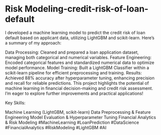 # Risk Modeling-credit-risk-of-loan-default

I developed a machine learning model to predict the credit risk of loan default based on applicant data, utilizing LightGBM and scikit-learn. Here’s a summary of my approach:

Data Processing: Cleaned and prepared a loan application dataset, managing both categorical and numerical variables.
Feature Engineering: Encoded categorical features and standardized numerical data to optimize model performance.
Model Training: Built a LightGBM Classifier within a scikit-learn pipeline for efficient preprocessing and training.
Results: Achieved 88% accuracy after hyperparameter tuning, enhancing precision and recall for reliable predictions.
This project highlights the potential of machine learning in financial decision-making and credit risk assessment. I’m eager to explore further improvements and practical applications!

Key Skills:

Machine Learning (LightGBM, scikit-learn)
Data Preprocessing & Feature Engineering
Model Evaluation & Hyperparameter Tuning
Financial Analytics & Risk Modeling
#MachineLearning #LoanPrediction #DataScience #FinancialAnalytics #RiskModeling #LightGBM #AI
